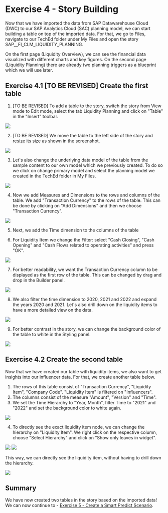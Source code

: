 

# Exercise 4 - Story Building
Now that we have imported the data from SAP Datawarehouse Cloud (DWC) to our SAP Analytics Cloud (SAC) planning model, we can start building a table on top of the imported data. For that, we go to Files, navigate to our TechEd folder under My Files and open the story SAP__FI_CLM_LIQUIDITY_PLANNING. 

On the first page (Liquidity Overview), we can see the financial data visualized with different charts and key figures.
On the second page (Liquidity Planning) there are already two planning triggers as a blueprint which we will use later. 

## Exercise 4.1 [TO BE REVISED] Create the first table


1. [TO BE REVISED] To add a table to the story, switch the story from View mode to Edit mode, select the tab Liquidity Planning and click on "Table" in the "Insert" toolbar.

![](/exercises/4_Story_Building/images/screenshot01.png)

2. [TO BE REVISED] We move the table to the left side of the story and resize its size as shown in the screenshot.

![](/exercises/4_Story_Building/images/screenshot02.png)

3. Let's also change the underlying data model of the table from the sample content to our own model which we previously created. To do so we click on change primary model and select the planning model we created in the TechEd folder in My Files.

![](/exercises/4_Story_Building/images/screenshot_add_01.png)

4. Now we add Measures and Dimensions to the rows and columns of the table. We add "Transaction Currency" to the rows of the table. 
This can be done by clicking on "Add Dimensions" and then we choose "Transaction Currency".

![](/exercises/4_Story_Building/images/screenshot03.png)

5. Next, we add the Time dimension to the columns of the table

6. For Liquidity Item we change the Filter:
select "Cash Closing", "Cash Opening" and "Cash Flows related to operating activities" and press "OK".

![](/exercises/4_Story_Building/images/screenshot05.png)

7. For better readability, we want the Transaction Currency column to be displayed as the first row of the table. 
This can be changed by drag and drop in the Builder panel.

![](/exercises/4_Story_Building/images/screenshot06.png)

8. We also filter the time dimension to 2020, 2021 and 2022 and expand the years 2020 and 2021. Let's also drill down on the liquidity items to have a more detailed view on the data. 

![](/exercises/4_Story_Building/images/screenshot07.png)

9. For better contrast in the story, we can change the background color of the table to white in the Styling panel.

![](/exercises/4_Story_Building/images/screenshot08.png)


## Exercise 4.2 Create the second table

Now that we have created our table with liquidity items, we also want to get insights into our influencer data. For that, we create another table below.

1. The rows of this table consist of "Transaction Currency", "Liquidity Item", "Company Code". "Liquidity Item" is filtered on "Influencers".
2. The columns consist of the measure "Amount", "Version" and "Time". 
3. We set the Time Hierarchy to "Year, Month", filter Time to "2021" and "2022" and set the background color to white again.

![](/exercises/4_Story_Building/images/screenshot09.png)

4. To directly see the exact liquidity item node, we can change the hierarchy on "Liquidity Item". We right click on the respective column, choose "Select Hierarchy" and click on "Show only leaves in widget". 

![](/exercises/4_Story_Building/images/screenshot10.png)
![](/exercises/4_Story_Building/images/screenshot11.png)

This way, we can directly see the liquidity item, without having to drill down the hierarchy.

![](/exercises/4_Story_Building/images/screenshot12.png)



## Summary

We have now created two tables in the story based on the imported data!
We can now continue to - [Exercise 5 - Create a Smart Predict Scenario](../5_Create_A_Smart_Predict_Scenario/README.md).

